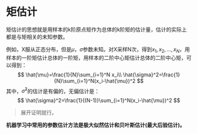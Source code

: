 # 矩估计

矩估计的思想就是用样本的k阶原点矩作为总体的k阶矩的估计量，估计的实际上都是与矩相关的未知参数。

例如，X服从正态分布，但是$\mu$，$\sigma$参数未知。对X采样N次，得到$x_1,x_2,...,x_N$，用样本的一阶矩估计总体的一阶矩，用样本的二阶中心矩估计总体的二阶中心矩，可以得到：
$$
\hat{\mu}=\frac{1}{N}\sum_{i=1}^N x_i\\
\hat{\sigma}^2=\frac{1}{N}\sum_{i=1}^N(x_i-\hat{\mu})^2
$$
其中，$\hat{\sigma}^2$的估计是有偏的，无偏估计是：
$$
\hat{\sigma}^2=\frac{1}{(N-1)}\sum_{i=1}^N(x_i-\hat{\mu})^2
$$

> 展开证明就行。

**机器学习中常用的参数估计方法是极大似然估计和贝叶斯估计(最大后验估计)。**